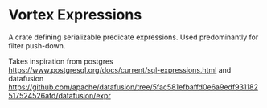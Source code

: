 # Vortex Expressions

A crate defining serializable predicate expressions. Used predominantly for filter push-down.

Takes inspiration from postgres https://www.postgresql.org/docs/current/sql-expressions.html
and datafusion https://github.com/apache/datafusion/tree/5fac581efbaffd0e6a9edf931182517524526afd/datafusion/expr
